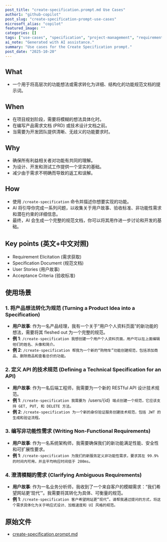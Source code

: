 ```yaml
---
post_title: "create-specification.prompt.md Use Cases"
author1: "github-copilot"
post_slug: "create-specification-prompt-use-cases"
microsoft_alias: "copilot"
featured_image: ""
categories: []
tags: ["use-cases", "specification", "project-management", "requirements"]
ai_note: "Generated with AI assistance."
summary: "Use cases for the Create Specification prompt."
post_date: "2025-10-20"
---
```


<!-- markdownlint-disable MD041 -->

## What

- 一个用于将高层次的功能想法或需求转化为详细、结构化的功能规范文档的提示词。

## When

- 在项目规划阶段，需要将模糊的想法具体化时。
- 在编写产品需求文档 (PRD) 或技术设计文档之前。
- 当需要为开发团队提供清晰、无歧义的功能要求时。

## Why

- 确保所有利益相关者对功能有共同的理解。
- 为设计、开发和测试工作提供一个坚实的基础。
- 减少由于需求不明确而导致的返工和误解。

## How

- 使用 `/create-specification` 命令并描述你想要实现的功能。
- AI 将引导你完成一系列问题，以收集关于用户故事、验收标准、非功能性需求和潜在约束的详细信息。
- 最终，AI 会生成一个完整的规范文档，你可以将其用作进一步讨论和开发的基础。

## Key points (英文+中文对照)

- Requirement Elicitation (需求获取)
- Specification Document (规范文档)
- User Stories (用户故事)
- Acceptance Criteria (验收标准)

## 使用场景

### 1. 将产品想法转化为规范 (Turning a Product Idea into a Specification)

- **用户故事**: 作为一名产品经理，我有一个关于“用户个人资料页面”的新功能的想法，需要将其 fleshed out 为一个完整的规范。
- **例 1**: `/create-specification 我想创建一个用户个人资料页面，用户可以在上面编辑他们的姓名、头像和简介。`
- **例 2**: `/create-specification 帮我为一个新的“购物车”功能创建规范，包括添加商品、删除商品和查看总价的功能。`

### 2. 定义 API 的技术规范 (Defining a Technical Specification for an API)

- **用户故事**: 作为一名后端工程师，我需要为一个新的 RESTful API 设计技术规范。
- **例 1**: `/create-specification 我需要为 `/users/{id}` 端点创建一个规范，它应该支持 GET, PUT, 和 DELETE 方法。`
- **例 2**: `/create-specification 为一个新的身份验证服务创建技术规范，包括 JWT 的生成和验证流程。`

### 3. 编写非功能性需求 (Writing Non-Functional Requirements)

- **用户故事**: 作为一名系统架构师，我需要确保我们的新功能满足性能、安全性和可扩展性要求。
- **例 1**: `/create-specification 为我们的新服务定义非功能性需求，要求其在 99.9% 的时间内可用，并且平均响应时间低于 200ms。`

### 4. 澄清模糊的需求 (Clarifying Ambiguous Requirements)

- **用户故事**: 作为一名业务分析师，我收到了一个来自客户的模糊需求：“我们希望网站更‘现代’”。我需要将其转化为具体、可衡量的规范。
- **例 1**: `/create-specification 客户希望网站更“现代”。请帮我通过提问的方式，将这个需求具体化为关于响应式设计、加载速度和 UI 风格的规范。`

## 原始文件

- [create-specification.prompt.md](../../prompts/create-specification.prompt.md)
